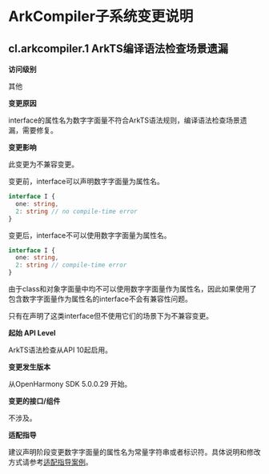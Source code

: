 # ArkCompiler子系统变更说明

## cl.arkcompiler.1 ArkTS编译语法检查场景遗漏

**访问级别**

其他

**变更原因**

interface的属性名为数字字面量不符合ArkTS语法规则，编译语法检查场景遗漏，需要修复。

**变更影响**

此变更为不兼容变更。

变更前，interface可以声明数字字面量为属性名。

```ts
interface I {
  one: string,
  2: string // no compile-time error
}
```

变更后，interface不可以使用数字字面量为属性名。

```ts
interface I {
  one: string,
  2: string // compile-time error
}
```

由于class和对象字面量中均不可以使用数字字面量作为属性名，因此如果使用了包含数字字面量作为属性名的interface不会有兼容性问题。

只有在声明了这类interface但不使用它们的场景下为不兼容变更。

**起始 API Level**

ArkTS语法检查从API 10起启用。

**变更发生版本**

从OpenHarmony SDK 5.0.0.29 开始。

**变更的接口/组件**

不涉及。

**适配指导**

建议声明阶段变更数字字面量的属性名为常量字符串或者标识符。具体说明和修改方式请参考[适配指导案例](../../../application-dev/quick-start/typescript-to-arkts-migration-guide.md#对象的属性名必须是合法的标识符)。
